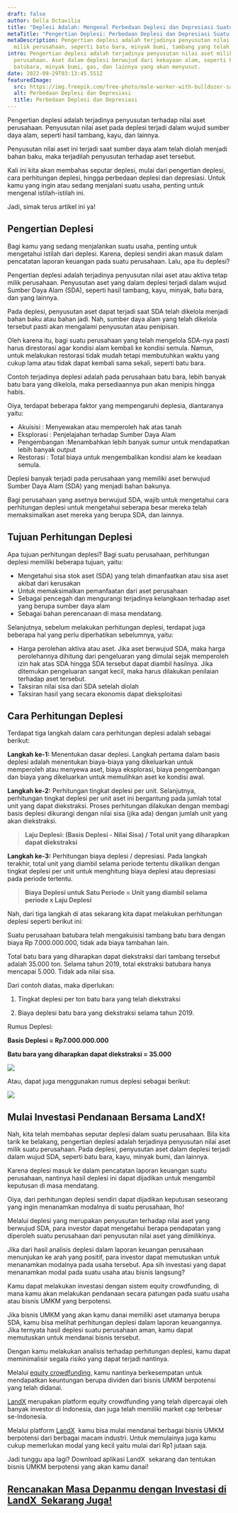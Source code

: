 ```yaml
---
draft: false
author: Della Octavilia
title: "Deplesi Adalah: Mengenal Perbedaan Deplesi dan Depresiasi Suatu Bisnis"
metaTitle: "Pengertian Deplesi: Perbedaan Deplesi dan Depresiasi Suatu Bisnis"
metaDescription: Pengertian deplesi adalah terjadinya penyusutan nilai aset
  milik perusahaan, seperti batu bara, minyak bumi, tambang yang telah dipakai.
intro: Pengertian deplesi adalah terjadinya penyusutan nilai aset milik
  perusahaan. Aset dalam deplesi berwujud dari kekayaan alam, seperti kayu,
  batubara, minyak bumi, gas, dan lainnya yang akan menyusut.
date: 2022-09-29T03:13:45.551Z
featuredImage:
  src: https://img.freepik.com/free-photo/male-worker-with-bulldozer-sand-quarry_1303-28092.jpg?w=740&t=st=1664421808~exp=1664422408~hmac=546975ab425e6de8a4941714fa1c753309077429a73912aff69ad7a226ad3789
  alt: Perbedaan Deplesi dan Depresiasi
  title: Perbedaan Deplesi dan Depresiasi
---
```

<!--StartFragment-->

Pengertian deplesi adalah terjadinya penyusutan terhadap nilai aset perusahaan. Penyusutan nilai aset pada deplesi terjadi dalam wujud sumber daya alam, seperti hasil tambang, kayu, dan lainnya.



Penyusutan nilai aset ini terjadi saat sumber daya alam telah diolah menjadi bahan baku, maka terjadilah penyusutan terhadap aset tersebut.



Kali ini kita akan membahas seputar deplesi, mulai dari pengertian deplesi, cara perhitungan deplesi, hingga perbedaan deplesi dan depresiasi. Untuk kamu yang ingin atau sedang menjalani suatu usaha, penting untuk mengenal istilah-istilah ini.



Jadi, simak terus artikel ini ya!



## Pengertian Deplesi

Bagi kamu yang sedang menjalankan suatu usaha, penting untuk mengetahui istilah dari deplesi. Karena, deplesi sendiri akan masuk dalam pencatatan laporan keuangan pada suatu perusahaan. Lalu, apa itu deplesi?



Pengertian deplesi adalah terjadinya penyusutan nilai aset atau aktiva tetap milik perusahaan. Penyusutan aset yang dalam deplesi terjadi dalam wujud Sumber Daya Alam (SDA), seperti hasil tambang, kayu, minyak, batu bara, dan yang lainnya.



Pada deplesi, penyusutan aset dapat terjadi saat SDA telah dikelola menjadi bahan baku atau bahan jadi. Nah, sumber daya alam yang telah dikelola tersebut pasti akan mengalami penyusutan atau penipisan. 



Oleh karena itu, bagi suatu perusahaan yang telah mengelola SDA-nya pasti harus direstorasi agar kondisi alam kembali ke kondisi semula. Namun, untuk melakukan restorasi tidak mudah tetapi membutuhkan waktu yang cukup lama atau tidak dapat kembali sama sekali, seperti batu bara.



Contoh terjadinya deplesi adalah pada perusahaan batu bara, lebih banyak batu bara yang dikelola, maka persediaannya pun akan menipis hingga habis.



Oiya, terdapat beberapa faktor yang mempengaruhi deplesia, diantaranya yaitu:

* Akuisisi : Menyewakan atau memperoleh hak atas tanah
* Eksplorasi : Penjelajahan terhadap Sumber Daya Alam
* Pengembangan :Menambahkan lebih banyak sumur untuk mendapatkan lebih banyak output
* Restorasi : Total biaya untuk mengembalikan kondisi alam ke keadaan semula. 



Deplesi banyak terjadi pada perusahaan yang memiliki aset berwujud Sumber Daya Alam (SDA) yang menjadi bahan bakunya. 



Bagi perusahaan yang asetnya berwujud SDA, wajib untuk mengetahui cara perhitungan deplesi untuk mengetahui seberapa besar mereka telah memaksimalkan aset mereka yang berupa SDA, dan lainnya.



## Tujuan Perhitungan Deplesi

Apa tujuan perhitungan deplesi? Bagi suatu perusahaan, perhitungan deplesi memiliki beberapa tujuan, yaitu:

* Mengetahui sisa stok aset (SDA) yang telah dimanfaatkan atau sisa aset akibat dari kerusakan
* Untuk memaksimalkan pemanfaatan dari aset perusahaan
* Sebagai pencegah dan mengurangi terjadinya kelangkaan terhadap aset yang berupa sumber daya alam
* Sebagai bahan perencanaan di masa mendatang.



Selanjutnya, sebelum melakukan perhitungan deplesi, terdapat juga beberapa hal yang perlu diperhatikan sebelumnya, yaitu:

* Harga perolehan aktiva atau aset. Jika aset berwujud SDA, maka harga perolehannya dihitung dari pengeluaran yang dimulai sejak memperoleh izin hak atas SDA hingga SDA tersebut dapat diambil hasilnya. Jika ditemukan pengeluaran sangat kecil, maka harus dilakukan penilaian terhadap aset tersebut.
* Taksiran nilai sisa dari SDA setelah diolah
* Taksiran hasil yang secara ekonomis dapat dieksploitasi



## Cara Perhitungan Deplesi

Terdapat tiga langkah dalam cara perhitungan deplesi adalah sebagai berikut:

**Langkah ke-1:** Menentukan dasar deplesi. Langkah pertama dalam basis deplesi adalah menentukan biaya-biaya yang dikeluarkan untuk memperoleh atau menyewa aset, biaya eksplorasi, biaya pengembangan dan biaya yang dikeluarkan untuk memulihkan aset ke kondisi awal.

**Langkah ke-2:** Perhitungan tingkat deplesi per unit. Selanjutnya, perhitungan tingkat deplesi per unit aset ini bergantung pada jumlah total unit yang dapat diekstraksi. Proses perhitungan dilakukan dengan membagi basis deplesi dikurangi dengan nilai sisa (jika ada) dengan jumlah unit yang akan diekstraksi.



> **Laju Deplesi: (Basis Deplesi - Nilai Sisa) / Total unit yang diharapkan dapat diekstraksi**



**Langkah ke-3:** Perhitungan biaya deplesi / depresiasi. Pada langkah terakhir, total unit yang diambil selama periode tertentu dikalikan dengan tingkat deplesi per unit untuk menghitung biaya deplesi atau depresiasi pada periode tertentu.



> **Biaya Deplesi untuk Satu Periode = Unit yang diambil selama periode x Laju Deplesi**



Nah, dari tiga langkah di atas sekarang kita dapat melakukan perhitungan deplesi seperti berikut ini:



Suatu perusahaan batubara telah mengakuisisi tambang batu bara dengan biaya Rp 7.000.000.000, tidak ada biaya tambahan lain. 



Total batu bara yang diharapkan dapat diekstraksi dari tambang tersebut adalah 35.000 ton. Selama tahun 2019, total ekstraksi batubara hanya mencapai 5.000. Tidak ada nilai sisa.



Dari contoh diatas, maka diperlukan: 

1. Tingkat deplesi per ton batu bara yang telah diekstraksi

2. Biaya deplesi batu bara yang diekstraksi selama tahun 2019.

Rumus Deplesi:

**Basis Deplesi = Rp7.000.000.000**

**Batu bara yang diharapkan dapat diekstraksi = 35.000**

![](https://cdn.discordapp.com/attachments/977943413909487668/1024882992683958392/unknown.png)

Atau, dapat juga menggunakan rumus deplesi sebagai berikut:

![](https://cdn.discordapp.com/attachments/977943413909487668/1024883463444246548/unknown.png)

## Mulai Investasi Pendanaan Bersama LandX!

Nah, kita telah membahas seputar deplesi dalam suatu perusahaan. Bila kita tarik ke belakang, pengertian deplesi adalah terjadinya penyusutan nilai aset milik suatu perusahaan. Pada deplesi, penyusutan aset dalam deplesi terjadi dalam wujud SDA, seperti batu bara, kayu, minyak bumi, dan lainnya.



Karena deplesi masuk ke dalam pencatatan laporan keuangan suatu perusahaan, nantinya hasil deplesi ini dapat dijadikan untuk mengambil keputusan di masa mendatang. 



Oiya, dari perhitungan deplesi sendiri dapat dijadikan keputusan seseorang yang ingin menanamkan modalnya di suatu perusahaan, lho! 



Melalui deplesi yang merupakan penyusutan terhadap nilai aset yang berwujud SDA, para investor dapat mengetahui berapa pendapatan yang diperoleh suatu perusahaan dari penyusutan nilai aset yang dimilikinya.



Jika dari hasil analisis deplesi dalam laporan keuangan perusahaan menunjukan ke arah yang positif, para investor dapat memutuskan untuk menanamkan modalnya pada usaha tersebut. Apa sih investasi yang dapat menanamkan modal pada suatu usaha atau bisnis langsung?



Kamu dapat melakukan investasi dengan sistem equity crowdfunding, di mana kamu akan melakukan pendanaan secara patungan pada suatu usaha atau bisnis UMKM yang berpotensi.



Jika bisnis UMKM yang akan kamu danai memiliki aset utamanya berupa SDA, kamu bisa melihat perhitungan deplesi dalam laporan keuangannya. Jika ternyata hasil deplesi suatu perusahaan aman, kamu dapat memutuskan untuk mendanai bisnis tersebut.



Dengan kamu melakukan analisis terhadap perhitungan deplesi, kamu dapat meminimalisir segala risiko yang dapat terjadi nantinya.



Melalui [equity crowdfunding](https://landx.id/), kamu nantinya berkesempatan untuk mendapatkan keuntungan berupa dividen dari bisnis UMKM berpotensi yang telah didanai.



[LandX](https://landx.id/) merupakan platform equity crowdfunding yang telah dipercayai oleh banyak investor di Indonesia, dan juga telah memiliki market cap terbesar se-Indonesia.



Melalui platform [LandX](https://landx.id/)  kamu bisa mulai mendanai berbagai bisnis UMKM berpotensi dari berbagai macam industri. Untuk memulainya juga kamu cukup memerlukan modal yang kecil yaitu mulai dari Rp1 jutaan saja.



Jadi tunggu apa lagi? Download aplikasi LandX  sekarang dan tentukan bisnis UMKM berpotensi yang akan kamu danai!



## [Rencanakan Masa Depanmu dengan Investasi di LandX  Sekarang Juga!](https://app.landx.id/?utm_source=Organic+Page&utm_medium=Content+Blog&utm_campaign=BlogLandX&utm_id=Blog)

<!--EndFragment-->